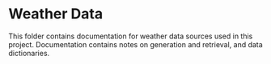 Weather Data
============

This folder contains documentation for weather data sources used in this project. Documentation contains notes on generation and retrieval, and data dictionaries.